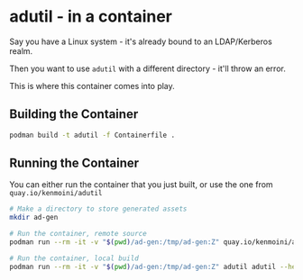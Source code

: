 # adutil - in a container

Say you have a Linux system - it's already bound to an LDAP/Kerberos realm.

Then you want to use `adutil` with a different directory - it'll throw an error.

This is where this container comes into play.

## Building the Container

```bash
podman build -t adutil -f Containerfile .
```

## Running the Container

You can either run the container that you just built, or use the one from `quay.io/kenmoini/adutil`

```bash
# Make a directory to store generated assets
mkdir ad-gen

# Run the container, remote source
podman run --rm -it -v "$(pwd)/ad-gen:/tmp/ad-gen:Z" quay.io/kenmoini/adutil adutil --help

# Run the container, local build
podman run --rm -it -v "$(pwd)/ad-gen:/tmp/ad-gen:Z" adutil adutil --help
```
